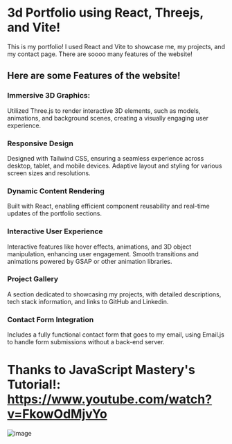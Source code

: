 # 3d Portfolio using React, Threejs, and Vite!

This is my portfolio! I used React and Vite to showcase me, my projects, and my contact page. There are soooo many features of the website!

## Here are some Features of the website!
### Immersive 3D Graphics:
Utilized Three.js to render interactive 3D elements, such as models, animations, and background scenes, creating a visually engaging user experience.

### Responsive Design
Designed with Tailwind CSS, ensuring a seamless experience across desktop, tablet, and mobile devices.
Adaptive layout and styling for various screen sizes and resolutions.

### Dynamic Content Rendering
Built with React, enabling efficient component reusability and real-time updates of the portfolio sections.

### Interactive User Experience
Interactive features like hover effects, animations, and 3D object manipulation, enhancing user engagement.
Smooth transitions and animations powered by GSAP or other animation libraries.

### Project Gallery
A section dedicated to showcasing my projects, with detailed descriptions, tech stack information, and links to GitHub and Linkedin.

### Contact Form Integration
Includes a fully functional contact form that goes to my email, using Email.js to handle form submissions without a back-end server.

# Thanks to JavaScript Mastery's Tutorial!: https://www.youtube.com/watch?v=FkowOdMjvYo 


![image](https://github.com/user-attachments/assets/52d34366-bc0f-4755-aa3d-18337289de30)
